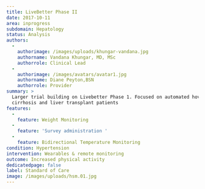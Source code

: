 ```yaml
---
title: LiveBetter Phase II
date: 2017-10-11
area: inprogress
subdomain: Hepatology
status: Analysis
authors:
  - 
    authorimage: /images/uploads/khungar-vandana.jpg
    authorname: Vandana Khungar, MD, MSc
    authorrole: Clinical Lead
  - 
    authorimage: /images/avatars/avatar1.jpg
    authorname: Diane Peyton,BSN
    authorrole: Provider
summary: >
  Larger trial building on Livebetter Phase 1. Focused on automated hovering of
  cirrhosis and liver transplant patients
features:
  - 
    feature: Weight Monitoring
  - 
    feature: 'Survey administration '
  - 
    feature: Bidirectional Temperature Monitoring
condition: Hypertension
intervention: Wearables & remote monitoring
outcome: Increased physical activity
dedicatedpage: false
label: Standard of Care 
image: /images/uploads/hsm.01.jpg
---
```

